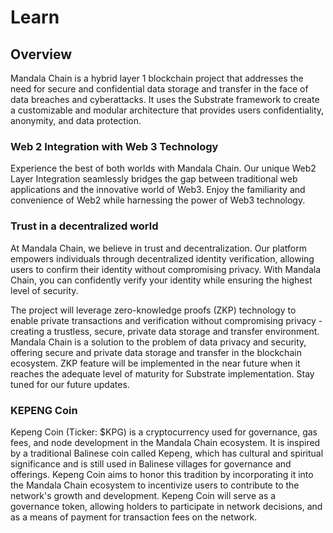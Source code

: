 # Learn

## Overview

Mandala Chain is a hybrid layer 1 blockchain project that addresses the need for secure and confidential data storage and transfer in the face of data breaches and cyberattacks. It uses the Substrate framework to create a customizable and modular architecture that provides users confidentiality, anonymity, and data protection.&#x20;

### Web 2 Integration with Web 3 Technology

Experience the best of both worlds with Mandala Chain. Our unique Web2 Layer Integration seamlessly bridges the gap between traditional web applications and the innovative world of Web3. Enjoy the familiarity and convenience of Web2 while harnessing the power of Web3 technology.

### Trust in a decentralized world

At Mandala Chain, we believe in trust and decentralization. Our platform empowers individuals through decentralized identity verification, allowing users to confirm their identity without compromising privacy. With Mandala Chain, you can confidently verify your identity while ensuring the highest level of security.

The project will leverage zero-knowledge proofs (ZKP) technology to enable private transactions and verification without compromising privacy - creating a trustless, secure, private data storage and transfer environment. Mandala Chain is a solution to the problem of data privacy and security, offering secure and private data storage and transfer in the blockchain ecosystem. ZKP feature will be implemented in the near future when it reaches the adequate level of maturity for Substrate implementation. Stay tuned for our future updates.

### KEPENG Coin

Kepeng Coin (Ticker: $KPG) is a cryptocurrency used for governance, gas fees, and node development in the Mandala Chain ecosystem. It is inspired by a traditional Balinese coin called Kepeng, which has cultural and spiritual significance and is still used in Balinese villages for governance and offerings. Kepeng Coin aims to honor this tradition by incorporating it into the Mandala Chain ecosystem to incentivize users to contribute to the network's growth and development. Kepeng Coin will serve as a governance token, allowing holders to participate in network decisions, and as a means of payment for transaction fees on the network.
